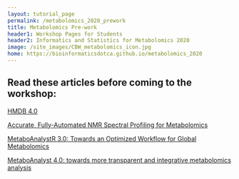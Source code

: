 ```yaml
---
layout: tutorial_page
permalink: /metabolomics_2020_prework
title: Metabolomics Pre-work
header1: Workshop Pages for Students
header2: Informatics and Statistics for Metabolomics 2020
image: /site_images/CBW_metabolomics_icon.jpg
home: https://bioinformaticsdotca.github.io/metabolomics_2020
---
```


## Read these articles before coming to the workshop:
  
[HMDB 4.0](https://drive.google.com/open?id=1Jy-6B0UfWdWuK0riyeAg7jhHW1MaPHc5)

[Accurate, Fully-Automated NMR Spectral Profiling for Metabolomics](https://drive.google.com/open?id=1KZzou08brN5wK5kAAD-8clQkKK4ZFRY9)

[MetaboAnalystR 3.0: Towards an Optimized Workflow for Global Metabolomics](https://drive.google.com/open?id=11ICCHv7-kRmzYvPWDyPaFWEFAJb9YA1N)

[MetaboAnalyst 4.0: towards more transparent and integrative metabolomics analysis](https://drive.google.com/open?id=1v846q9Tn8rb9hkVF07oBtnlsNzSLvbR6)
